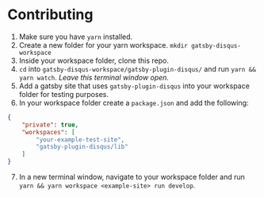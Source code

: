# Contributing  

  1. Make sure you have `yarn` installed.
  2. Create a new folder for your yarn workspace. `mkdir gatsby-disqus-workspace`
  3. Inside your workspace folder, clone this repo.
  4. `cd` into `gatsby-disqus-workspace/gatsby-plugin-disqus/` and run `yarn && yarn watch`. *Leave this terminal window open.*
  5. Add a gatsby site that uses `gatsby-plugin-disqus` into your workspace folder for testing purposes.
  6. In your workspace folder create a `package.json` and add the following:
```json
{
	"private": true,
	"workspaces": [
		"your-example-test-site",
		"gatsby-plugin-disqus/lib"
	]
}
```
  7. In a new terminal window, navigate to your workspace folder and run `yarn && yarn workspace <example-site> run develop`.